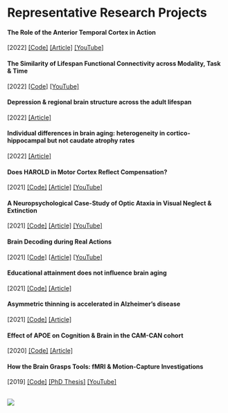 # Representative Research Projects
#### The Role of the Anterior Temporal Cortex in Action
[2022] [[Code]](https://github.com/ethanknights/Knightsetal2021_Hand-selective) [[Article]](https://www.nature.com/articles/s41598-022-12174-9) [[YouTube]](https://www.youtube.com/watch?v=_XknZjSD-_s)

#### The Similarity of Lifespan Functional Connectivity across Modality, Task & Time
[2022] [[Code]](https://github.com/ethanknights/functional-segregation_fMRI-MEG) [[YouTube]](https://www.youtube.com/watch?v=8A5wPargFu4)

#### Depression & regional brain structure across the adult lifespan
[2022] [[Article]](https://www.sciencedirect.com/science/article/pii/S2213158222002455)

#### Individual differences in brain aging: heterogeneity in cortico-hippocampal but not caudate atrophy rates
[2022] [[Article]](https://academic.oup.com/cercor/article/33/9/5075/6748491)

#### Does HAROLD in Motor Cortex Reflect Compensation?
[2021] [[Code]](https://github.com/ethanknights/Knightsetal2021_HAROLD-MVB) [[Article]](https://www.jneurosci.org/content/41/45/9361) [[YouTube]](https://www.youtube.com/watch?v=qwRTZFSYjJA)

#### A Neuropsychological Case-Study of Optic Ataxia in Visual Neglect & Extinction
[2021] [[Code]](https://github.com/ethanknights/neglect) [[Article]](https://psyarxiv.com/2qjfs/) [[YouTube]](https://youtu.be/bWRoFGbKpfs)

#### Brain Decoding during Real Actions
[2021] [[Code]](https://github.com/ethanknights/Knightsetal2021_Hand-selective) [[Article]](https://www.jneurosci.org/content/41/24/5263/) [[YouTube]](https://www.youtube.com/watch?v=0UAa7IQPkjg)

#### Educational attainment does not influence brain aging
[2021] [[Code]](https://github.com/Lifebrain/p025_education_brain) [[Article]](https://www.pnas.org/doi/abs/10.1073/pnas.2101644118)

#### Asymmetric thinning is accelerated in Alzheimer’s disease
[2021] [[Code]](https://github.com/jamesmroe/AgeSym) [[Article]](https://www.nature.com/articles/s41467-021-21057-y)

#### Effect of APOE on Cognition & Brain in the CAM-CAN cohort
[2020]
[[Code]](https://osf.io/ehs9n/) [[Article]](https://www.ncbi.nlm.nih.gov/pmc/articles/PMC7545750/)

#### How the Brain Grasps Tools: fMRI & Motion-Capture Investigations
[2019] [[Code]](https://github.com/ethanknights/Knightsetal2021_Hand-selective) [[PhD Thesis]](https://ueaeprints.uea.ac.uk/id/eprint/73707/) [[YouTube]](https://www.youtube.com/watch?v=0UAa7IQPkjg)

<br>
<img src="https://hits.seeyoufarm.com/api/count/incr/badge.svg?url=https%3A%2F%2Fgithub.com%2Fethanknights1212%2Fhit-counter" />
